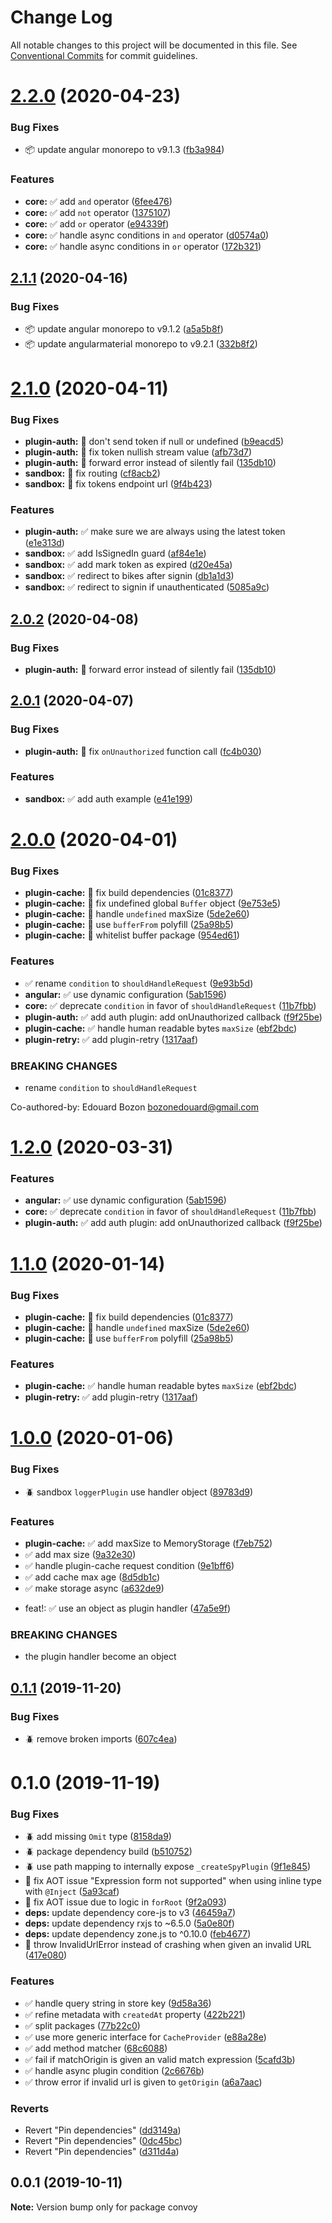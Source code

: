 # Change Log

All notable changes to this project will be documented in this file.
See [Conventional Commits](https://conventionalcommits.org) for commit guidelines.

# [2.2.0](https://github.com/jscutlery/convoy/compare/v2.1.1...v2.2.0) (2020-04-23)


### Bug Fixes

* 📦 update angular monorepo to v9.1.3 ([fb3a984](https://github.com/jscutlery/convoy/commit/fb3a984655ebbb0df68b43d32efcd57bc952a615))


### Features

* **core:** ✅ add `and` operator ([6fee476](https://github.com/jscutlery/convoy/commit/6fee476711e942680cfaea6d2c05bf5c11437c18))
* **core:** ✅ add `not` operator ([1375107](https://github.com/jscutlery/convoy/commit/1375107e16852f2b896872254af55be5e9174fc3))
* **core:** ✅ add `or` operator ([e94339f](https://github.com/jscutlery/convoy/commit/e94339f2aca3b75be1859a589d409d9f011dd617))
* **core:** ✅ handle async conditions in `and` operator ([d0574a0](https://github.com/jscutlery/convoy/commit/d0574a0074685841bbd778c1cad2193673b3b40e))
* **core:** ✅ handle async conditions in `or` operator ([172b321](https://github.com/jscutlery/convoy/commit/172b32116249d8a0de01d541c4ded4eae10199b8))





## [2.1.1](https://github.com/jscutlery/convoy/compare/v2.1.0...v2.1.1) (2020-04-16)

### Bug Fixes

- 📦 update angular monorepo to v9.1.2 ([a5a5b8f](https://github.com/jscutlery/convoy/commit/a5a5b8f3688f98122d3e53167d3a975f076d80f8))
- 📦 update angularmaterial monorepo to v9.2.1 ([332b8f2](https://github.com/jscutlery/convoy/commit/332b8f2aa625d8d6ec2d9642adcb07a89070e79f))

# [2.1.0](https://github.com/jscutlery/convoy/compare/v2.0.1...v2.1.0) (2020-04-11)

### Bug Fixes

- **plugin-auth:** 🐞 don't send token if null or undefined ([b9eacd5](https://github.com/jscutlery/convoy/commit/b9eacd585cb06b36d8e9e21cdf79a07c16a9258d))
- **plugin-auth:** 🐞 fix token nullish stream value ([afb73d7](https://github.com/jscutlery/convoy/commit/afb73d70fcf38fd3bdcc4bf4aae8e036e8c7fb57))
- **plugin-auth:** 🐞 forward error instead of silently fail ([135db10](https://github.com/jscutlery/convoy/commit/135db100e52e451dc7fe4e216af1fb14af9034ea))
- **sandbox:** 🐞 fix routing ([cf8acb2](https://github.com/jscutlery/convoy/commit/cf8acb2a0b6c1b0c76ccf079ae3a1ee1f0f96bf1))
- **sandbox:** 🐞 fix tokens endpoint url ([9f4b423](https://github.com/jscutlery/convoy/commit/9f4b4237e47f3e63609c3522859961b02ed11f7f))

### Features

- **plugin-auth:** ✅ make sure we are always using the latest token ([e1e313d](https://github.com/jscutlery/convoy/commit/e1e313d1e1a1361cbcf78fac08c99dc7eaa42705))
- **sandbox:** ✅ add IsSignedIn guard ([af84e1e](https://github.com/jscutlery/convoy/commit/af84e1e5af66f2145c000ed027aaabd5f54204ca))
- **sandbox:** ✅ add mark token as expired ([d20e45a](https://github.com/jscutlery/convoy/commit/d20e45a28bd7194f80df12f5e178fd810b8c2aab))
- **sandbox:** ✅ redirect to bikes after signin ([db1a1d3](https://github.com/jscutlery/convoy/commit/db1a1d32cab9126d841451fd199c12f297d25251))
- **sandbox:** ✅ redirect to signin if unauthenticated ([5085a9c](https://github.com/jscutlery/convoy/commit/5085a9c069ebb1c79cd6a39835c73352764b82d9))

## [2.0.2](https://github.com/jscutlery/convoy/compare/v2.0.1...v2.0.2) (2020-04-08)

### Bug Fixes

- **plugin-auth:** 🐞 forward error instead of silently fail ([135db10](https://github.com/jscutlery/convoy/commit/135db100e52e451dc7fe4e216af1fb14af9034ea))

## [2.0.1](https://github.com/jscutlery/convoy/compare/v2.0.0...v2.0.1) (2020-04-07)

### Bug Fixes

- **plugin-auth:** 🐞 fix `onUnauthorized` function call ([fc4b030](https://github.com/jscutlery/convoy/commit/fc4b030c1872bc6b3f4fd5ced3748099aa2e7f9e))

### Features

- **sandbox:** ✅ add auth example ([e41e199](https://github.com/jscutlery/convoy/commit/e41e199020b40ebbe4d8970cf31d1687394bdfc0))

# [2.0.0](https://github.com/jscutlery/convoy/compare/v1.0.0...v2.0.0) (2020-04-01)

### Bug Fixes

- **plugin-cache:** 🐞 fix build dependencies ([01c8377](https://github.com/jscutlery/convoy/commit/01c83775382dbffc9c60526f772e29d59c88be8d))
- **plugin-cache:** 🐞 fix undefined global `Buffer` object ([9e753e5](https://github.com/jscutlery/convoy/commit/9e753e5bd650c3ccdbbc28e80893a2f11e75df5c))
- **plugin-cache:** 🐞 handle `undefined` maxSize ([5de2e60](https://github.com/jscutlery/convoy/commit/5de2e60a6bdf086db21877059367361ad0bf3725))
- **plugin-cache:** 🐞 use `bufferFrom` polyfill ([25a98b5](https://github.com/jscutlery/convoy/commit/25a98b506d1ab6ff4f77e89d5b9aeb39e32ce324))
- **plugin-cache:** 🐞 whitelist buffer package ([954ed61](https://github.com/jscutlery/convoy/commit/954ed61572d74a833075093b10dbe630113a2a3d))

### Features

- ✅ rename `condition` to `shouldHandleRequest` ([9e93b5d](https://github.com/jscutlery/convoy/commit/9e93b5d20e4c3cb0ef94b5b6a1440565b685b6c7))
- **angular:** ✅ use dynamic configuration ([5ab1596](https://github.com/jscutlery/convoy/commit/5ab1596cc1099e2a78158a9af9ec94ae83943ce4))
- **core:** ✅ deprecate `condition` in favor of `shouldHandleRequest` ([11b7fbb](https://github.com/jscutlery/convoy/commit/11b7fbb9b818b15699c3c441245b3a299c6f4851))
- **plugin-auth:** ✅ add auth plugin: add onUnauthorized callback ([f9f25be](https://github.com/jscutlery/convoy/commit/f9f25bed1650b603d987c5088a909fe27fc1e1e6))
- **plugin-cache:** ✅ handle human readable bytes `maxSize` ([ebf2bdc](https://github.com/jscutlery/convoy/commit/ebf2bdcb4d0e2f040f9af9ffa8f15758828d94cd))
- **plugin-retry:** ✅ add plugin-retry ([1317aaf](https://github.com/jscutlery/convoy/commit/1317aaf601484224a1f6adb6f3c33038ae4d807a))

### BREAKING CHANGES

- rename `condition` to `shouldHandleRequest`

Co-authored-by: Edouard Bozon <bozonedouard@gmail.com>

# [1.2.0](https://github.com/jscutlery/convoy/compare/v1.1.0...v1.2.0) (2020-03-31)

### Features

- **angular:** ✅ use dynamic configuration ([5ab1596](https://github.com/jscutlery/convoy/commit/5ab1596cc1099e2a78158a9af9ec94ae83943ce4))
- **core:** ✅ deprecate `condition` in favor of `shouldHandleRequest` ([11b7fbb](https://github.com/jscutlery/convoy/commit/11b7fbb9b818b15699c3c441245b3a299c6f4851))
- **plugin-auth:** ✅ add auth plugin: add onUnauthorized callback ([f9f25be](https://github.com/jscutlery/convoy/commit/f9f25bed1650b603d987c5088a909fe27fc1e1e6))

# [1.1.0](https://github.com/jscutlery/convoy/compare/v1.0.0...v1.1.0) (2020-01-14)

### Bug Fixes

- **plugin-cache:** 🐞 fix build dependencies ([01c8377](https://github.com/jscutlery/convoy/commit/01c83775382dbffc9c60526f772e29d59c88be8d))
- **plugin-cache:** 🐞 handle `undefined` maxSize ([5de2e60](https://github.com/jscutlery/convoy/commit/5de2e60a6bdf086db21877059367361ad0bf3725))
- **plugin-cache:** 🐞 use `bufferFrom` polyfill ([25a98b5](https://github.com/jscutlery/convoy/commit/25a98b506d1ab6ff4f77e89d5b9aeb39e32ce324))

### Features

- **plugin-cache:** ✅ handle human readable bytes `maxSize` ([ebf2bdc](https://github.com/jscutlery/convoy/commit/ebf2bdcb4d0e2f040f9af9ffa8f15758828d94cd))
- **plugin-retry:** ✅ add plugin-retry ([1317aaf](https://github.com/jscutlery/convoy/commit/1317aaf601484224a1f6adb6f3c33038ae4d807a))

# [1.0.0](https://github.com/jscutlery/convoy/compare/v0.1.1...v1.0.0) (2020-01-06)

### Bug Fixes

- :beetle: sandbox `loggerPlugin` use handler object ([89783d9](https://github.com/jscutlery/convoy/commit/89783d99e966c7251cad794220a735b00b06dfbd))

### Features

- **plugin-cache:** ✅ add maxSize to MemoryStorage ([f7eb752](https://github.com/jscutlery/convoy/commit/f7eb75250b189d9398070574e6b19a9f5a36aa38))
- ✅ add max size ([9a32e30](https://github.com/jscutlery/convoy/commit/9a32e304307beed7731b49bde765397cb4d29130))
- ✅ handle plugin-cache request condition ([9e1bff6](https://github.com/jscutlery/convoy/commit/9e1bff644d3b4cb4b52ec2e20bb793fa050f7517))
- ✅ add cache max age ([8d5db1c](https://github.com/jscutlery/convoy/commit/8d5db1c8ee7462bb77cc9ac505fbe72fdb656a62))
- ✅ make storage async ([a632de9](https://github.com/jscutlery/convoy/commit/a632de92f3ded22d92448548cc2f756a699e499f))

* feat!: :white_check_mark: use an object as plugin handler ([47a5e9f](https://github.com/jscutlery/convoy/commit/47a5e9f87d9c4256578a005d77516cb2d7034327))

### BREAKING CHANGES

- the plugin handler become an object

## [0.1.1](https://github.com/jscutlery/convoy/compare/v0.1.0...v0.1.1) (2019-11-20)

### Bug Fixes

- :beetle: remove broken imports ([607c4ea](https://github.com/jscutlery/convoy/commit/607c4eac8ca7223219ff36358b00fc8098d01cab))

# 0.1.0 (2019-11-19)

### Bug Fixes

- :beetle: add missing `Omit` type ([8158da9](https://github.com/jscutlery/convoy/commit/8158da9975df62ff15dbe77fa00ba53345d2ceca))
- :beetle: package dependency build ([b510752](https://github.com/jscutlery/convoy/commit/b51075254dc2e337e3e8b5ef293156abf4bf54ff))
- :beetle: use path mapping to internally expose `_createSpyPlugin` ([9f1e845](https://github.com/jscutlery/convoy/commit/9f1e8459738c2d0571cde0e95d4f9be19d64a440))
- 🐞 fix AOT issue "Expression form not supported" when using inline type with `@Inject` ([5a93caf](https://github.com/jscutlery/convoy/commit/5a93caf536df1df9e01e3049cc2d8aed2f088eba))
- 🐞 fix AOT issue due to logic in `forRoot` ([9f2a093](https://github.com/jscutlery/convoy/commit/9f2a093dda9b5f42b47fefcdefa735f1582380be))
- **deps:** update dependency core-js to v3 ([46459a7](https://github.com/jscutlery/convoy/commit/46459a70847d5196fad6e591643c923dae86c8d6))
- **deps:** update dependency rxjs to ~6.5.0 ([5a0e80f](https://github.com/jscutlery/convoy/commit/5a0e80f3819a7c67f9785c6d43324b79b341c427))
- **deps:** update dependency zone.js to ^0.10.0 ([feb4677](https://github.com/jscutlery/convoy/commit/feb4677ce448297747c8bb9000992bce720620a1))
- 🐞 throw InvalidUrlError instead of crashing when given an invalid URL ([417e080](https://github.com/jscutlery/convoy/commit/417e080346ba37ebcd54d10403c82fe2abcf4392))

### Features

- :white_check_mark: handle query string in store key ([9d58a36](https://github.com/jscutlery/convoy/commit/9d58a366d053dae62f1ca093a2be6e6d5bf4fe8f))
- :white_check_mark: refine metadata with `createdAt` property ([422b221](https://github.com/jscutlery/convoy/commit/422b2216623ada34e14bd08a7b3dd2b32b879e22))
- :white_check_mark: split packages ([77b22c0](https://github.com/jscutlery/convoy/commit/77b22c01f5de59f02aa28e8bd3fd46e2c49d3bff))
- :white_check_mark: use more generic interface for `CacheProvider` ([e88a28e](https://github.com/jscutlery/convoy/commit/e88a28ef6a990848e0a3d8faf6bbdd65ea6ba967))
- ✅ add method matcher ([68c6088](https://github.com/jscutlery/convoy/commit/68c60885c9ec4afc7903ee25b58b9418721bf736))
- ✅ fail if matchOrigin is given an valid match expression ([5cafd3b](https://github.com/jscutlery/convoy/commit/5cafd3ba42ab68742f4f70d905764e9cd35b18e5))
- ✅ handle async plugin condition ([2c6676b](https://github.com/jscutlery/convoy/commit/2c6676b16a138ee093b2f70146dd21ce5a744a7b))
- ✅ throw error if invalid url is given to `getOrigin` ([a6a7aac](https://github.com/jscutlery/convoy/commit/a6a7aacf3e3ea60cfa751f7c9df23be0eb42f2ad))

### Reverts

- Revert "Pin dependencies" ([dd3149a](https://github.com/jscutlery/convoy/commit/dd3149a587ae63f9d6a99a6801d87b8f90780389))
- Revert "Pin dependencies" ([0dc45bc](https://github.com/jscutlery/convoy/commit/0dc45bc7838ee46677a0fc8cb2241c5427873fbd))
- Revert "Pin dependencies" ([d311d4a](https://github.com/jscutlery/convoy/commit/d311d4ad177d46493cc5dff4897726d7339acde4))

## 0.0.1 (2019-10-11)

**Note:** Version bump only for package convoy
